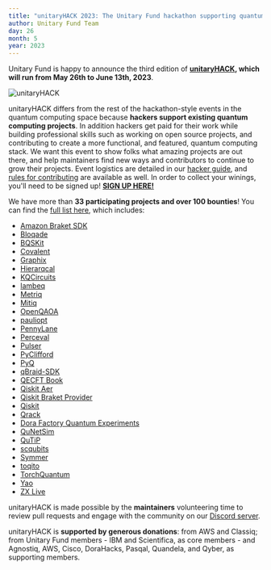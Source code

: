 ```yaml
---
title: "unitaryHACK 2023: The Unitary Fund hackathon supporting quantum open source projects returns!"
author: Unitary Fund Team
day: 26
month: 5
year: 2023
---
```


Unitary Fund is happy to announce the third edition of **[unitaryHACK](https://unitaryhack.dev/), which will run from May 26th to June 13th, 2023**.

![unitaryHACK](https://res.cloudinary.com/dcz4ywuer/image/upload/v1690842150/tvf5ssrooxe25xxziua4.gif)

unitaryHACK differs from the rest of the hackathon-style events in the quantum computing space because **hackers support existing quantum computing projects**.
In addition hackers get paid for their work while building professional skills such as working on open source projects, and contributing to create a more functional, and featured, quantum computing stack.
We want this event to show folks what amazing projects are out there, and help maintainers find new ways and contributors to continue to grow their projects.
Event logistics are detailed in our [hacker guide](https://unitaryhack.dev/hacker-guide/), and [rules for contributing](https://unitaryhack.dev/rules/) are available as well.
In order to collect your winings, you'll need to be signed up!
**[SIGN UP HERE!](https://unitaryhack.dev/)**

We have more than **33 participating projects and over 100 bounties**!
You can find the [full list here](https://unitaryhack.dev/projects/), which includes:

- [Amazon Braket SDK](https://unitaryhack.dev/projects/amazon-braket-sdk/)
- [Bloqade](https://unitaryhack.dev/projects/bloqade/)
- [BQSKit](https://unitaryhack.dev/projects/bqskit/)
- [Covalent](https://unitaryhack.dev/projects/covalent/)
- [Graphix](https://unitaryhack.dev/projects/graphix/)
- [Hierarqcal](https://unitaryhack.dev/projects/hierarqcal/)
- [KQCircuits](https://unitaryhack.dev/projects/kqcircuits/)
- [lambeq](https://unitaryhack.dev/projects/lambeq/)
- [Metriq](https://unitaryhack.dev/projects/metriq/)
- [Mitiq](https://unitaryhack.dev/projects/mitiq/)
- [OpenQAOA](https://unitaryhack.dev/projects/openqaoa/)
- [pauliopt](https://unitaryhack.dev/projects/pauliopt/)
- [PennyLane](https://unitaryhack.dev/projects/pennylane/)
- [Perceval](https://unitaryhack.dev/projects/perceval/)
- [Pulser](https://unitaryhack.dev/projects/pulser/)
- [PyClifford](https://unitaryhack.dev/projects/pyclifford/)
- [PyQ](https://unitaryhack.dev/projects/pyq/)
- [qBraid-SDK](https://unitaryhack.dev/projects/qbraid-sdk/)
- [QECFT Book](https://unitaryhack.dev/projects/qecft-book/)
- [Qiskit Aer](https://unitaryhack.dev/projects/qiskit-aer/)
- [Qiskit Braket Provider](https://unitaryhack.dev/projects/qiskit-braket-provider/)
- [Qiskit](https://unitaryhack.dev/projects/qiskit/)
- [Qrack](https://unitaryhack.dev/projects/qrack/)
- [Dora Factory Quantum Experiments](https://unitaryhack.dev/projects/dora-factory-quantum-experiments/)
- [QuNetSim](https://unitaryhack.dev/projects/qunetsim/)
- [QuTiP](https://unitaryhack.dev/projects/qutip/)
- [scqubits](https://unitaryhack.dev/projects/scqubits/)
- [Symmer](https://unitaryhack.dev/projects/symmer/)
- [toqito](https://unitaryhack.dev/projects/toqito/)
- [TorchQuantum](https://unitaryhack.dev/projects/torchquantum/)
- [Yao](https://unitaryhack.dev/projects/yao/)
- [ZX Live](https://unitaryhack.dev/projects/zx-live/)

unitaryHACK is made possible by the **maintainers** volunteering time to review pull requests and engage with the community on our [Discord server](http://discord.unitary.fund).

unitaryHACK is **supported by generous donations**: from AWS and Classiq; from Unitary Fund members - IBM and Scientifica, as core members - and Agnostiq, AWS, Cisco, DoraHacks, Pasqal, Quandela, and Qyber, as supporting members.
